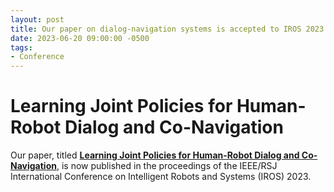 ```yaml
---
layout: post
title: Our paper on dialog-navigation systems is accepted to IROS 2023.
date: 2023-06-20 09:00:00 -0500
tags:
- Conference
---
```


# Learning Joint Policies for Human-Robot Dialog and Co-Navigation
Our paper, titled **[Learning Joint Policies for Human-Robot Dialog and Co-Navigation](https://ieeexplore.ieee.org/abstract/document/10341663)**, is now published in the proceedings of the IEEE/RSJ International Conference on Intelligent Robots and Systems (IROS) 2023.

